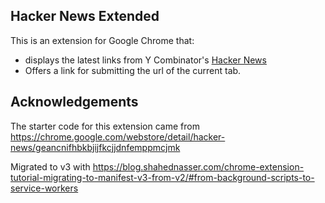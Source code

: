 ## Hacker News Extended


This is an extension for Google Chrome that:

- displays the latest links from Y Combinator's [Hacker News](https://news.ycombinator.com)
- Offers a link for submitting the url of the current tab.


## Acknowledgements

The starter code for this extension came from https://chrome.google.com/webstore/detail/hacker-news/geancnifhbkbjijfkcjjdnfemppmcjmk

Migrated to v3 with https://blog.shahednasser.com/chrome-extension-tutorial-migrating-to-manifest-v3-from-v2/#from-background-scripts-to-service-workers